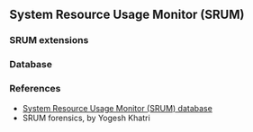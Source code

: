 ## System Resource Usage Monitor (SRUM)

### SRUM extensions

### Database

### References

* [System Resource Usage Monitor (SRUM) database](https://github.com/libyal/esedb-kb/blob/main/documentation/System%20Resource%20Usage%20Monitor%20(SRUM).asciidoc)
* SRUM forensics, by Yogesh Khatri

